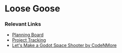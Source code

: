 # Loose Goose

### Relevant Links
- [Planning Board](https://app.excalidraw.com/s/A8TN6h8uIkN/4Vta6kw7sM9)
- [Project Tracking](https://github.com/users/vieko/projects/2/views/1)
- [Let's Make a Godot Space Shooter by CodeNMore](https://www.youtube.com/playlist?list=PLah6faXAgguPlyHWM5G9in10UzRcdeb2R)

